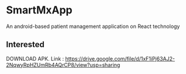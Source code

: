 # SmartMxApp
An android-based patient management application on React technology

## Interested
DOWNLOAD APK.
Link : https://drive.google.com/file/d/1xF1iPj63AJ2-2NqwyRpHZUmRb4AQrCP8/view?usp=sharing


